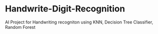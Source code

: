 # Handwrite-Digit-Recognition
AI Project for Handwriting recogniton using KNN, Decision Tree Classifier, Random Forest
